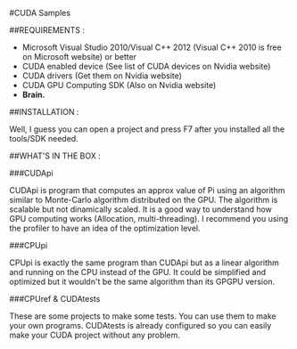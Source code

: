 #CUDA Samples

##REQUIREMENTS :

 * Microsoft Visual Studio 2010/Visual C++ 2012 (Visual C++ 2010 is free on Microsoft website) or better
 * CUDA enabled device (See list of CUDA devices on Nvidia website)
 * CUDA drivers (Get them on Nvidia website)
 * CUDA GPU Computing SDK (Also on Nvidia website)
 * **Brain.**

##INSTALLATION :

Well, I guess you can open a project and press F7 after you installed all the tools/SDK needed.

##WHAT'S IN THE BOX :

###CUDApi

CUDApi is program that computes an approx value of  Pi using an algorithm similar  to  Monte-Carlo  algorithm
distributed on the GPU.  The algorithm is scalable but not dinamically scaled. It is a good way to understand
how GPU computing works  (Allocation, multi-threading). I recommend you using the profiler to have an idea of
the optimization level.

###CPUpi

CPUpi is exactly the  same program than CUDApi  but  as  a linear algorithm and running on the CPU instead of
the GPU. It could be simplified and optimized but  it wouldn't be the same algorithm than  its GPGPU version.

###CPUref & CUDAtests

These are some projects to make some tests. You  can use  them  to  make your own programs.  CUDAtests is
already configured so you can easily make your CUDA project without any problem.